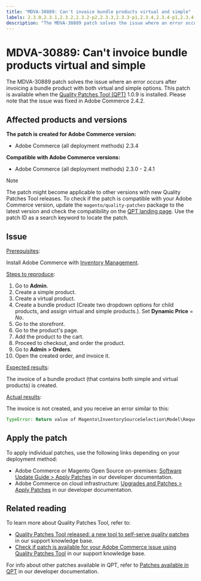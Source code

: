 ```yaml
---
title: "MDVA-30889: Can't invoice bundle products virtual and simple"
labels: 2.3.0,2.3.1,2.3.2,2.3.2-p2,2.3.3,2.3.3-p1,2.3.4,2.3.4-p1,2.3.4-p2,2.3.5,2.3.5-p1,2.3.5-p2,2.3.6,2.4.0,2.4.0-p1,2.4.1,2.4.1-p1,QPT 1.0.9,QPT patches,Magento Commerce,Magento Commerce Cloud,Quality Patches Tool,bundle options,error,invoice,order,product,simple,virtual,Adobe Commerce,cloud infrastructure,on-premises
description: "The MDVA-30889 patch solves the issue where an error occurs after invoicing a bundle product with both virtual and simple options. This patch is available when the [Quality Patches Tool (QPT)](https://support.magento.com/hc/en-us/articles/360047139492) 1.0.9 is installed. Please note that the issue was fixed in Adobe Commerce 2.4.2."
---
```


# MDVA-30889: Can't invoice bundle products virtual and simple

The MDVA-30889 patch solves the issue where an error occurs after invoicing a bundle product with both virtual and simple options. This patch is available when the [Quality Patches Tool (QPT)](https://support.magento.com/hc/en-us/articles/360047139492) 1.0.9 is installed. Please note that the issue was fixed in Adobe Commerce 2.4.2.

## Affected products and versions

**The patch is created for Adobe Commerce version:**

* Adobe Commerce (all deployment methods) 2.3.4

**Compatible with Adobe Commerce versions:**

* Adobe Commerce (all deployment methods) 2.3.0 - 2.4.1

>[!NOTE]
>
>The patch might become applicable to other versions with new Quality Patches Tool releases. To check if the patch is compatible with your Adobe Commerce version, update the `magento/quality-patches` package to the latest version and check the compatibility on the [QPT landing page](https://devdocs.magento.com/quality-patches/tool.html#patch-grid). Use the patch ID as a search keyword to locate the patch.

## Issue

<u>Prerequisites</u>:

Install Adobe Commerce with [Inventory Management](https://devdocs.magento.com/guides/v2.4/inventory/).

<u>Steps to reproduce</u>:

1. Go to **Admin**.
1. Create a simple product.
1. Create a virtual product.
1. Create a bundle product (Create two dropdown options for child products, and assign virtual and simple products.). Set **Dynamic Price** = *No*.
1. Go to the storefront.
1. Go to the product's page.
1. Add the product to the cart.
1. Proceed to checkout, and order the product.
1. Go to **Admin > Orders**.
1. Open the created order, and invoice it.

<u>Expected results</u>:

The invoice of a bundle product (that contains both simple and virtual products) is created.

<u>Actual results</u>:

The invoice is not created, and you receive an error similar to this:

```php
TypeError: Return value of Magento\InventorySourceSelection\Model\Request\InventoryRequest::getItems() must be of the type array, null returned in vendor/magento/module-inventory-source-selection/Model/Request/InventoryRequest.php:102
```

## Apply the patch

To apply individual patches, use the following links depending on your deployment method:

* Adobe Commerce or Magento Open Source on-premises: [Software Update Guide > Apply Patches](https://devdocs.magento.com/guides/v2.4/comp-mgr/patching/mqp.html) in our developer documentation.
* Adobe Commerce on cloud infrastructure: [Upgrades and Patches > Apply Patches](https://devdocs.magento.com/cloud/project/project-patch.html) in our developer documentation.

## Related reading

To learn more about Quality Patches Tool, refer to:

* [Quality Patches Tool released: a new tool to self-serve quality patches](https://support.magento.com/hc/en-us/articles/360047139492) in our support knowledge base.
* [Check if patch is available for your Adobe Commerce issue using Quality Patches Tool](https://support.magento.com/hc/en-us/articles/360047125252) in our support knowledge base.

For info about other patches available in QPT, refer to [Patches available in QPT](https://devdocs.magento.com/quality-patches/tool.html#patch-grid) in our developer documentation. 
